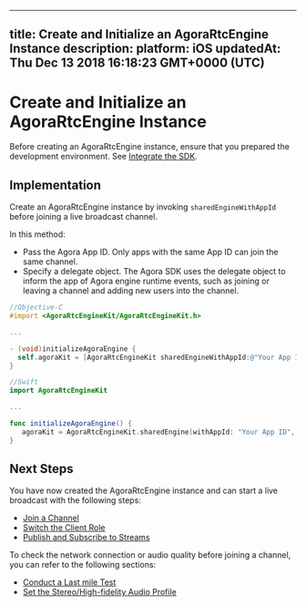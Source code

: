 
---
title: Create and Initialize an AgoraRtcEngine Instance
description: 
platform: iOS
updatedAt: Thu Dec 13 2018 16:18:23 GMT+0000 (UTC)
---
# Create and Initialize an AgoraRtcEngine Instance
Before creating an AgoraRtcEngine instance, ensure that you prepared the development environment. See [Integrate the SDK](../../en/Interactive%20Broadcast/ios_video.md).

## Implementation

Create an AgoraRtcEngine instance by invoking `sharedEngineWithAppId` before joining a live broadcast channel.

In this method:

- Pass the Agora App ID. Only apps with the same App ID can join the same channel.
- Specify a delegate object. The Agora SDK uses the delegate object to inform the app of Agora engine runtime events, such as joining or leaving a channel and adding new users into the channel.

```objective-c
//Objective-C
#import <AgoraRtcEngineKit/AgoraRtcEngineKit.h>

...

- (void)initializeAgoraEngine {
  self.agoraKit = [AgoraRtcEngineKit sharedEngineWithAppId:@"Your App ID" delegate:self];
}
```

```swift
//Swift
import AgoraRtcEngineKit

...

func initializeAgoraEngine() {
   agoraKit = AgoraRtcEngineKit.sharedEngine(withAppId: "Your App ID", delegate: self)
}
```

## Next Steps
You have now created the AgoraRtcEngine instance and can start a live broadcast with the following steps:
* [Join a Channel](../../en/Interactive%20Broadcast/join_live_ios.md)
* [Switch the Client Role](../../en/Interactive%20Broadcast/role_ios.md)
* [Publish and Subscribe to Streams](../../en/Interactive%20Broadcast/publish_ios_live.md)

To check the network connection or audio quality before joining a channel, you can refer to the following sections:
* [Conduct a Last mile Test](../../en/Interactive%20Broadcast/lastmile_ios.md)
* [Set the Stereo/High-fidelity Audio Profile](../../en/Interactive%20Broadcast/audio_profile_ios.md)
